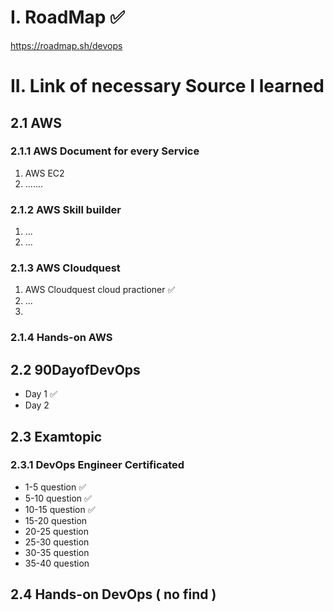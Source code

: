 # I. RoadMap ✅
https://roadmap.sh/devops
# II. Link of necessary Source I learned

## 2.1 AWS  
### 2.1.1 AWS Document for every Service
1. AWS EC2 
2. .......

### 2.1.2 AWS Skill builder
1. ...
2. ...

### 2.1.3 AWS Cloudquest
1. AWS Cloudquest cloud practioner ✅
2. ...
3. 

### 2.1.4 Hands-on AWS 

## 2.2 90DayofDevOps
- Day 1 ✅
- Day 2

## 2.3 Examtopic
### 2.3.1 DevOps Engineer Certificated
-    1-5 question ✅
-   5-10 question ✅
-  10-15 question ✅
-  15-20 question
-  20-25 question
-  25-30 question
-  30-35 question
-  35-40 question

## 2.4 Hands-on DevOps ( no find )
